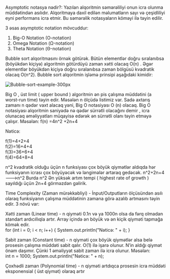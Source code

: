 Asymptotic notasya nədir?: 
 Yazılan alqoritmin səmərəliliyi onun icra olunma müddətindən asılıdır. Alqoritmaya daxil edilən məlumatların sayı və çeşidliliyi eyni performans icra etmir.
 Bu səmərəlik  notasyaların köməyi ilə təyin edilir.

3 əsas asymptotic notation mövcuddur:

1. Big-O Notation (O-notation)
2. Omega Notation (Ω-notation)
3. Theta Notation (Θ-notation)
 
 Bubble sort alqoritmasını örnək götürək. Bütün elementlər doğru sıralanıbsa (böyükdən kiçiyə) algoritmin götürdüyü
zaman xətti olacaq O(n) . Əgər elementlər böyükdən kiçiyə doğru sıralanıbsa zaman bölgüsü kvadratik olacaq O(n^2). Bubble sort alqoritmin işləmə prinsipi
aşağıdaki kimidir: 

![Bubble-sort-example-300px](https://user-images.githubusercontent.com/62420106/205504008-86fe75e3-9df3-4726-a7e6-3449c1809382.gif) 

Big O , üst limit ( upper bound )  algoritmin ən pis çalışma müddətini (a worst-run time) təyin edir. Məsələn n ölçüdə listimiz var. Sadə axtarış zamanı
 n qədər vaxt alacaq yəni, Big O notasiyası  O (n) olacaq. Big O notasiyası alqoritmin saniyədə nə qədər sürrətli olacağını demir , icra olunacaq əməliyyatları
 müqayisə edərək ən sürrətli olanı təyin etməyə çalışır.
Məsələn: 
f(n) =4n^2 +2n+4 

 Nəticə:
 
f(1)=4+2+4                    
f(2)=16+4+4        
f(3)=36+6+4      
f(4)=64+8+4   

 n^2 kvadratik olduğu üçün n funksiyası çox böyük qiymətlər aldıqda hər funksiyanın icrası çox böyüyəcək və ləngimələr artaraq gedəcək.
n^2+2n+4 ——–>n^2 Burda n^2 Ən yüksək artım tempi ( highest rate of growth ) sayıldığı üçün 2n+4 görməzdən gəlirik.

Time Complexity (Zaman mürəkkəbliyi) -  İnput/Outputların ölçüsündən asılı olaraq funksiyanın çalışma müddətinin zamana görə azalıb artmasını təyin edir. 3 növü var: 

  Xətti zaman (Linear time) - n qiyməti 0.1n və ya 1000n olsa da fərq olmadan standart ardıcıllıqla artır. Array içində ən böyük və ən kiçik qiyməti tapmağa kömək 
edir.   
for (int i = 0; i < n; i++) {
    System.out.println("Nəticə: " + i);
} 

  Sabit zaman (Constant time) - n qiyməti çox böyük qiymətlər alsa belə prosesin çalışma müddəti sabit qalır. O(1) ilə işarə olunur.   N’in aldığı qiymət önəm daşımır. Çünki 1 əməliyyat sabit zaman ilə icra olunur. Məsələn:  
int n = 1000; 
System.out.println("Nəticə: " + n); 

  Çoxhədli  zaman  (Polynomial  time) -  n qiyməti artdıqca prosesin icra müddəti eksponensial ( üst qiymət) olaraq artır 
